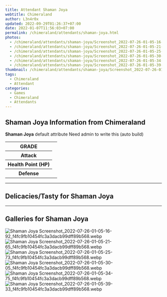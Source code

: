 ```yaml
---
title: Attendant Shaman Joya
webtitle: Chimeraland
author: L3n4r0x
updated: 2022-09-29T01:26:37+07:00
date: 2022-01-07T11:56:03+07:00
permalink: /chimeraland/attendants/shaman-joya.html
photos:
  - /chimeraland/attendants/shaman-joya/Screenshot_2022-07-26-01-05-16-92_f4fc9fb10454fc3a3dacb99dff89b568.webp
  - /chimeraland/attendants/shaman-joya/Screenshot_2022-07-26-01-05-21-65_f4fc9fb10454fc3a3dacb99dff89b568.webp
  - /chimeraland/attendants/shaman-joya/Screenshot_2022-07-26-01-05-25-73_f4fc9fb10454fc3a3dacb99dff89b568.webp
  - /chimeraland/attendants/shaman-joya/Screenshot_2022-07-26-01-05-30-05_f4fc9fb10454fc3a3dacb99dff89b568.webp
  - /chimeraland/attendants/shaman-joya/Screenshot_2022-07-26-01-05-34-75_f4fc9fb10454fc3a3dacb99dff89b568.webp
  - /chimeraland/attendants/shaman-joya/Screenshot_2022-07-26-01-05-39-33_f4fc9fb10454fc3a3dacb99dff89b568.webp
thumbnail: /chimeraland/attendants/shaman-joya/Screenshot_2022-07-26-01-05-16-92_f4fc9fb10454fc3a3dacb99dff89b568.webp
tags:
  - Chimeraland
  - Attendant
categories:
  - Games
  - Chimeraland
  - Attendants
---
```


<section id="bootstrap-wrapper"><link rel="stylesheet" href="https://rawcdn.githack.com/dimaslanjaka/Web-Manajemen/0c3b5aa1813bd4abcd2c11bf3e37928b15c28664/css/bootstrap-5-3-0-alpha3-wrapper.css"/><h2 id="attribute">Shaman Joya Information from Chimeraland</h2><p><b>Shaman Joya</b> default attribute Need admin to write this (auto build)<table><tr><th>GRADE</th><td></td></tr><tr><th>Attack</th><td></td></tr><tr><th>Health Point (HP)</th><td></td></tr><tr><th>Defense</th><td></td></tr></table></p><hr/><h2 id="delicacies">Delicacies/Tasty for Shaman Joya</h2><div class="text-white bg-dark"></div><hr/><div id="gallery"><h2>Galleries for Shaman Joya</h2><div class="row"><div class="col-lg-6 col-12"><img src="/chimeraland/attendants/shaman-joya/Screenshot_2022-07-26-01-05-16-92_f4fc9fb10454fc3a3dacb99dff89b568.webp" alt="Shaman Joya Screenshot_2022-07-26-01-05-16-92_f4fc9fb10454fc3a3dacb99dff89b568.webp"/></div><div class="col-lg-6 col-12"><img src="/chimeraland/attendants/shaman-joya/Screenshot_2022-07-26-01-05-21-65_f4fc9fb10454fc3a3dacb99dff89b568.webp" alt="Shaman Joya Screenshot_2022-07-26-01-05-21-65_f4fc9fb10454fc3a3dacb99dff89b568.webp"/></div><div class="col-lg-6 col-12"><img src="/chimeraland/attendants/shaman-joya/Screenshot_2022-07-26-01-05-25-73_f4fc9fb10454fc3a3dacb99dff89b568.webp" alt="Shaman Joya Screenshot_2022-07-26-01-05-25-73_f4fc9fb10454fc3a3dacb99dff89b568.webp"/></div><div class="col-lg-6 col-12"><img src="/chimeraland/attendants/shaman-joya/Screenshot_2022-07-26-01-05-30-05_f4fc9fb10454fc3a3dacb99dff89b568.webp" alt="Shaman Joya Screenshot_2022-07-26-01-05-30-05_f4fc9fb10454fc3a3dacb99dff89b568.webp"/></div><div class="col-lg-6 col-12"><img src="/chimeraland/attendants/shaman-joya/Screenshot_2022-07-26-01-05-34-75_f4fc9fb10454fc3a3dacb99dff89b568.webp" alt="Shaman Joya Screenshot_2022-07-26-01-05-34-75_f4fc9fb10454fc3a3dacb99dff89b568.webp"/></div><div class="col-lg-6 col-12"><img src="/chimeraland/attendants/shaman-joya/Screenshot_2022-07-26-01-05-39-33_f4fc9fb10454fc3a3dacb99dff89b568.webp" alt="Shaman Joya Screenshot_2022-07-26-01-05-39-33_f4fc9fb10454fc3a3dacb99dff89b568.webp"/></div></div></div></section>